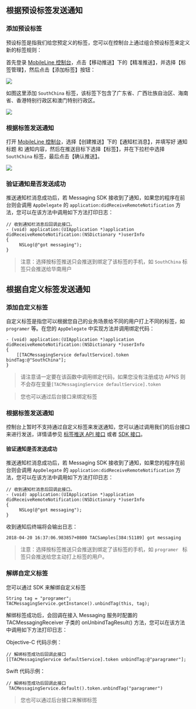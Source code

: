 ## 根据预设标签发送通知

### 添加预设标签

预设标签是指我们给您预定义的标签，您可以在控制台上通过组合预设标签来定义新的标签规则：

首先登录 [MobileLine 控制台](https://console.cloud.tencent.com/tac)，点击【移动推送】下的【精准推送】，并选择【标签管理】，然后点击【添加标签】按钮：

![](https://ws3.sinaimg.cn/large/006tKfTcgy1fqmfq96ydlj317f0p1mz8.jpg)

如图这里添加 `SouthChina` 标签，该标签下包含了广东省、广西壮族自治区、海南省、香港特别行政区和澳门特别行政区。


![](https://ws1.sinaimg.cn/large/006tKfTcgy1fqmfrcxhhtj31600ozwgi.jpg)



### 根据标签发送通知

打开 [MobileLine 控制台](https://console.cloud.tencent.com/tac)，选择【创建推送】下的【通知栏消息】，并填写好 通知标题 和 通知内容，然后在推送目标下选择【标签】，并在下拉栏中选择 `SouthChina` 标签，最后点击【确认推送】。

![](https://ws3.sinaimg.cn/large/006tKfTcgy1fqmg98iu2ij31kw12ih06.jpg)

### 验证通知是否发送成功

推送通知栏消息成功后，若 Messaging SDK 接收到了通知，如果您的程序在前台则会调用 `AppDelegate` 的 `application:didReceiveRemoteNotification` 方法，您可以在该方法中调用如下方法打印日志：

```
// 收到通知栏消息后回调此接口。
- (void) application:(UIApplication *)application didReceiveRemoteNotification:(NSDictionary *)userInfo
{
     NSLog(@"got messaging");
}
```

> 注意：选择按标签推送只会推送到绑定了该标签的手机，如 `SouthChina` 标签只会推送给华南用户


## 根据自定义标签发送通知

### 添加自定义标签

自定义标签是指您可以根据您自己的业务场景给不同的用户打上不同的标签，如 `programer` 等。在您的 `AppDelegate` 中实现方法并调用绑定代码：

~~~
- (void) application:(UIApplication *)application didReceiveRemoteNotification:(NSDictionary *)userInfo
{
    [[TACMessagingService defaultService].token bindTag:@"SouthChina"];
}
~~~

> 请注意请一定要在该函数中调用绑定代码，如果您没有注册成功 APNS 则不会存在变量`[TACMessagingService defaultService].token`

> 您也可以通过后台接口来绑定标签

### 根据标签发送通知

控制台上暂时不支持通过自定义标签来发送通知，您可以通过调用我们的后台接口来进行发送，详情请参见 [标签推送 API 接口](https://github.com/tencentyun/tac-documents/blob/master/%E5%BC%80%E5%A7%8B%E4%BD%BF%E7%94%A8/%E9%80%9A%E7%9F%A5%E6%8E%A8%E9%80%81%20Messaging%20%E9%9B%86%E6%88%90%E6%8C%87%E5%8D%97/%E6%9C%8D%E5%8A%A1%E7%AB%AFAPI%E6%8E%A5%E5%85%A5/Rest%20API%20%E4%BD%BF%E7%94%A8%E6%8C%87%E5%8D%97/%E6%8E%A8%E9%80%81%E7%9B%B8%E5%85%B3%E6%8E%A5%E5%8F%A3/%E6%A0%87%E7%AD%BE.md) 或者 [SDK 接口](https://github.com/tencentyun/tac-documents/blob/master/%E5%BC%80%E5%A7%8B%E4%BD%BF%E7%94%A8/%E9%80%9A%E7%9F%A5%E6%8E%A8%E9%80%81%20Messaging%20%E9%9B%86%E6%88%90%E6%8C%87%E5%8D%97/%E6%9C%8D%E5%8A%A1%E7%AB%AFAPI%E6%8E%A5%E5%85%A5/%E6%9C%8D%E5%8A%A1%E7%AB%AF%E5%85%B6%E4%BB%96%E8%AF%AD%E8%A8%80.md)。

#### 验证通知是否发送成功

推送通知栏消息成功后，若 Messaging SDK 接收到了通知，如果您的程序在前台则会调用 `AppDelegate` 的 `application:didReceiveRemoteNotification` 方法，您可以在该方法中调用如下方法打印日志：

```
// 收到通知栏消息后回调此接口。
- (void) application:(UIApplication *)application didReceiveRemoteNotification:(NSDictionary *)userInfo
{
     NSLog(@"got messaging");
}
```

收到通知后终端将会输出日志：

~~~
2018-04-20 16:37:06.983857+0800 TACSamples[384:51189] got messaging
~~~


> 注意：选择按标签推送只会推送到绑定了该标签的手机，如 `programer ` 标签只会推送给您主动打上标签的用户。


### 解绑自定义标签

您可以通过 SDK 来解绑自定义标签

```
String tag = "programer";
TACMessagingService.getInstance().unbindTag(this, tag);
```

解绑标签成功后，会回调在接入 Messaging 服务时配置的 TACMessagingReceiver 子类的 onUnbindTagResult() 方法，您可以在该方法中调用如下方法打印日志：

Objective-C 代码示例：
```
// 解绑标签成功后回调此接口
[[TACMessagingService defaultService].token unbindTag:@"paragramer"];
```

Swift 代码示例：
```
// 解绑标签成功后回调此接口
 TACMessagingService.default().token.unbindTag("paragramer")
```
> 您也可以通过后台接口来解绑标签
